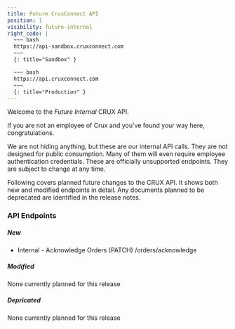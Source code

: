 ```yaml
---
title: Future CruxConnect API
position: 1
visibility: future-internal
right_code: |
  ~~~ bash
  https://api-sandbox.cruxconnect.com
  ~~~
  {: title="Sandbox" }

  ~~~ bash
  https://api.cruxconnect.com
  ~~~
  {: title="Production" }
---
```


Welcome to the *Future Internal* CRUX API.

If you are not an employee of Crux and you've found your way here, congratulations.

We are not hiding anything, but these are our internal API calls.
They are not designed for public consumption.
Many of them will even require employee authentication credentials.
These are officially unsupported endpoints.
They are subject to change at any time.

Following covers planned future changes to the CRUX API.  It shows both new and modified endpoints in detail.
Any documents planned to be deprecated are identified in the release notes.

### API Endpoints

##### New

* Internal - Acknowledge Orders  (PATCH) /orders/acknowledge

##### Modified

None currently planned for this release

##### Depricated

None currently planned for this release

